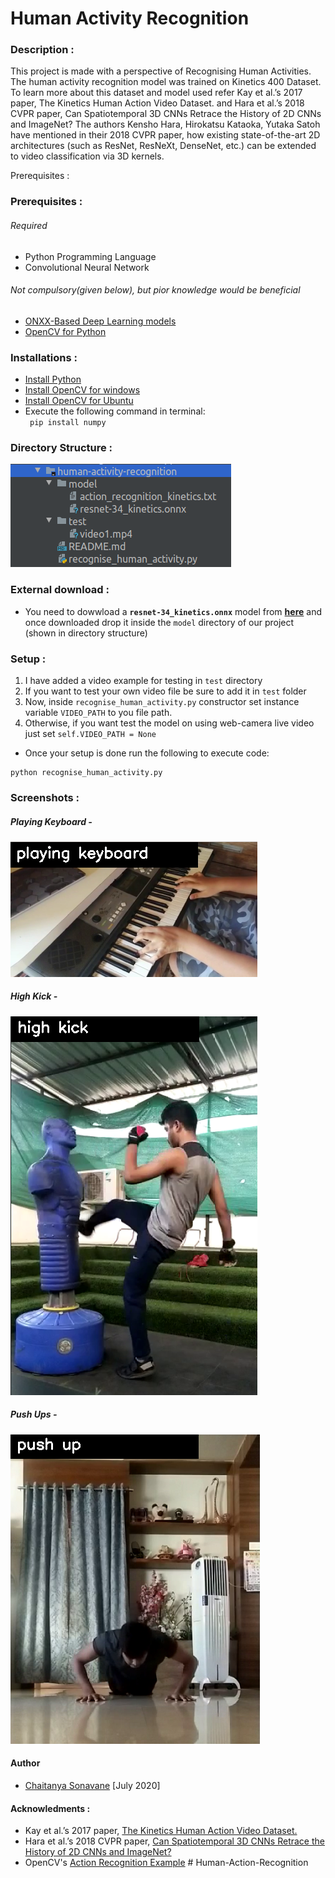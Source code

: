 # Human Activity Recognition
### Description :
This project is made with a perspective of Recognising Human Activities. The human activity recognition model was trained on Kinetics 400 Dataset. To learn more about this dataset and model used refer Kay et al.’s 2017 paper, The Kinetics Human Action Video Dataset. and Hara et al.’s 2018 CVPR paper, Can Spatiotemporal 3D CNNs Retrace the History of 2D CNNs and ImageNet? The authors Kensho Hara, Hirokatsu Kataoka, Yutaka Satoh have mentioned in their 2018 CVPR paper, how existing state-of-the-art 2D architectures (such as ResNet, ResNeXt, DenseNet, etc.) can be extended to video classification via 3D kernels.

Prerequisites :

### Prerequisites :
  ###### Required 
  - Python Programming Language 
  - Convolutional Neural Network 

  ###### Not compulsory(given below), but pior knowledge would be beneficial 
  - [ONXX-Based Deep Learning models](https://github.com/onnx/models) 
  - [OpenCV for Python](https://opencv.org/)

### Installations :
 - [Install Python](https://www.python.org/downloads/)<br/>
 - [Install OpenCV for windows](https://docs.opencv.org/master/d5/de5/tutorial_py_setup_in_windows.html) <br/>
 - [Install OpenCV for Ubuntu](https://docs.opencv.org/master/d2/de6/tutorial_py_setup_in_ubuntu.html) <br/>
- Execute the following command in terminal: <br/>
` pip install numpy` <br/>

### Directory Structure :
![](https://github.com/techycs18/human-activity-recognition/blob/master/Direcory%20Stucture.png)

### External download :
- You need to dowwload a **`resnet-34_kinetics.onnx`** model from [**here**](https://www.dropbox.com/s/065l4vr8bptzohb/resnet-34_kinetics.onnx?dl=1) and once downloaded drop it inside the `model` directory of our project (shown in directory structure)

### Setup :
1. I have added a video example for testing in `test` directory
2. If you want to test your own video file be sure to add it in `test` folder 
3. Now, inside `recognise_human_activity.py` constructor set instance variable `VIDEO_PATH` to you file path. 
4. Otherwise, if you want test the model on using web-camera live video just set `self.VIDEO_PATH = None`  
- Once your setup is done run the following to execute code:
```
python recognise_human_activity.py
```
### Screenshots :
##### Playing Keyboard -
![-](https://github.com/techycs18/human-activity-recognition/blob/master/screenshots/playing_keyboard.png)
##### High Kick -
![-](https://github.com/techycs18/human-activity-recognition/blob/master/screenshots/high_kick.png)
##### Push Ups -
![-](https://github.com/techycs18/human-activity-recognition/blob/master/screenshots/pushups.png)
#### Author 
- [Chaitanya Sonavane](https://www.linkedin.com/in/chaitanya-sonavane-3766521a0/) [July 2020] 

#### Acknowledments :
- Kay et al.’s 2017 paper, [The Kinetics Human Action Video Dataset.](https://arxiv.org/abs/1705.06950)
- Hara et al.’s 2018 CVPR paper, [Can Spatiotemporal 3D CNNs Retrace the History of 2D CNNs and ImageNet?](https://arxiv.org/abs/1711.09577)
- OpenCV's [Action Recognition Example](https://github.com/opencv/opencv/blob/master/samples/dnn/action_recognition.py) 
#   H u m a n - A c t i o n - R e c o g n i t i o n 
 
 
